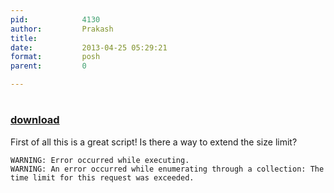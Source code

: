 ```yaml
---
pid:            4130
author:         Prakash
title:          
date:           2013-04-25 05:29:21
format:         posh
parent:         0

---
```


# 

### [download](Scripts\4130.ps1)

First of all this is a great script! Is there a way to extend the size limit?

```posh
WARNING: Error occurred while executing.
WARNING: An error occurred while enumerating through a collection: The time limit for this request was exceeded.
```
